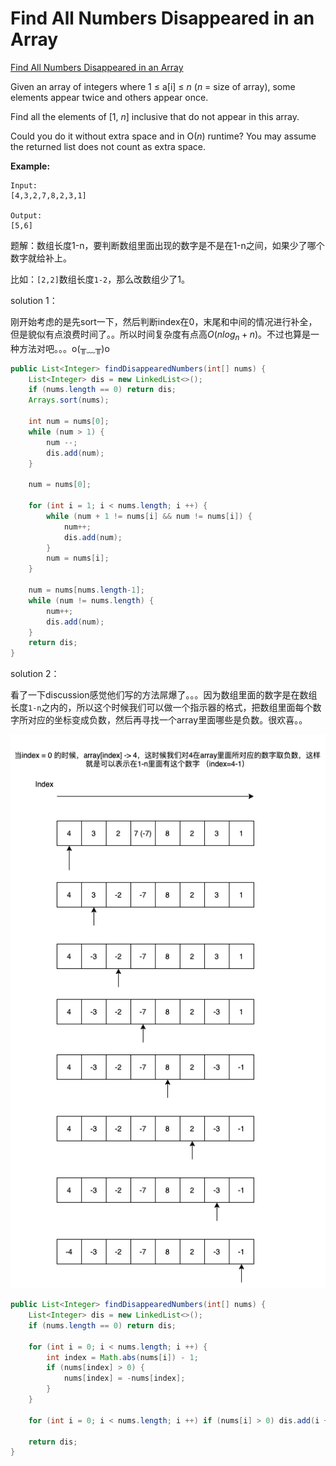 
# Find All Numbers Disappeared in an Array

[Find All Numbers Disappeared in an Array](https://leetcode.com/problems/find-all-numbers-disappeared-in-an-array/)

Given an array of integers where 1 ≤ a[i] ≤ *n* (*n* = size of array), some elements appear twice and others appear once.

Find all the elements of [1, *n*] inclusive that do not appear in this array.

Could you do it without extra space and in O(*n*) runtime? You may assume the returned list does not count as extra space.

**Example:**

```
Input:
[4,3,2,7,8,2,3,1]

Output:
[5,6]
```

题解：数组长度1-n，要判断数组里面出现的数字是不是在1-n之间，如果少了哪个数字就给补上。

比如：`[2,2]`数组长度`1-2`，那么改数组少了1。

solution 1：

刚开始考虑的是先sort一下，然后判断index在0，末尾和中间的情况进行补全，但是貌似有点浪费时间了。。所以时间复杂度有点高$O(nlog_{n} + n)$。不过也算是一种方法对吧。。。o(╥﹏╥)o

```java
public List<Integer> findDisappearedNumbers(int[] nums) {
    List<Integer> dis = new LinkedList<>();
    if (nums.length == 0) return dis;
    Arrays.sort(nums);

    int num = nums[0];
    while (num > 1) {
        num --;
        dis.add(num);
    }

    num = nums[0];

    for (int i = 1; i < nums.length; i ++) {
        while (num + 1 != nums[i] && num != nums[i]) {
            num++;
            dis.add(num);
        }
        num = nums[i];
    }

    num = nums[nums.length-1];
    while (num != nums.length) {
        num++;
        dis.add(num);
    }
    return dis;
}
```

solution 2：

看了一下discussion感觉他们写的方法屌爆了。。。因为数组里面的数字是在数组长度`1-n`之内的，所以这个时候我们可以做一个指示器的格式，把数组里面每个数字所对应的坐标变成负数，然后再寻找一个array里面哪些是负数。很欢喜。。

![](./10.png)

```java
public List<Integer> findDisappearedNumbers(int[] nums) {
    List<Integer> dis = new LinkedList<>();
    if (nums.length == 0) return dis;

    for (int i = 0; i < nums.length; i ++) {
        int index = Math.abs(nums[i]) - 1;
        if (nums[index] > 0) {
            nums[index] = -nums[index];
        }
    }

    for (int i = 0; i < nums.length; i ++) if (nums[i] > 0) dis.add(i + 1);

    return dis;
}
```
